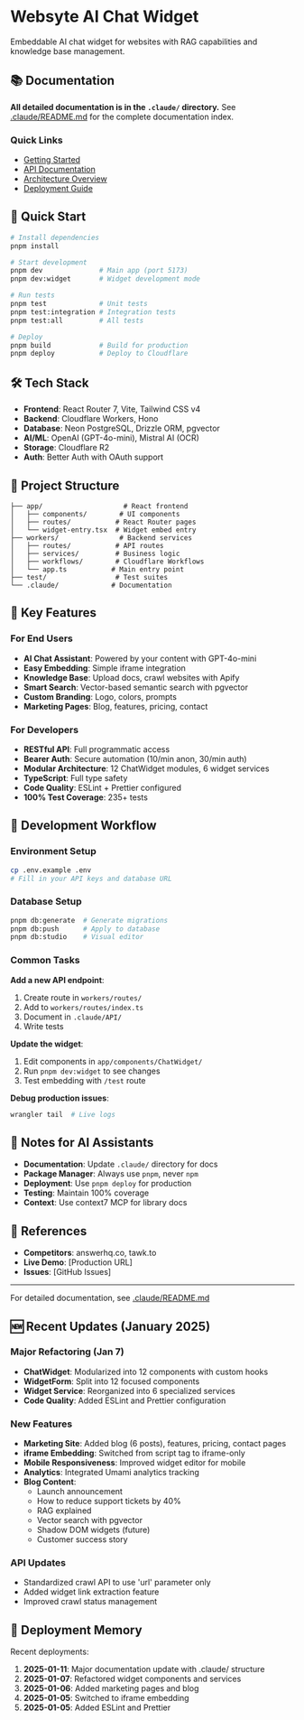 # Websyte AI Chat Widget

Embeddable AI chat widget for websites with RAG capabilities and knowledge base management.

## 📚 Documentation

**All detailed documentation is in the `.claude/` directory.** See [.claude/README.md](.claude/README.md) for the complete documentation index.

### Quick Links
- [Getting Started](.claude/GETTING-STARTED.md)
- [API Documentation](.claude/API/README.md)
- [Architecture Overview](.claude/ARCHITECTURE/README.md)
- [Deployment Guide](.claude/DEPLOYMENT/README.md)

## 🚀 Quick Start

```bash
# Install dependencies
pnpm install

# Start development
pnpm dev              # Main app (port 5173)
pnpm dev:widget       # Widget development mode

# Run tests
pnpm test             # Unit tests
pnpm test:integration # Integration tests
pnpm test:all         # All tests

# Deploy
pnpm build            # Build for production
pnpm deploy           # Deploy to Cloudflare
```

## 🛠 Tech Stack

- **Frontend**: React Router 7, Vite, Tailwind CSS v4
- **Backend**: Cloudflare Workers, Hono
- **Database**: Neon PostgreSQL, Drizzle ORM, pgvector
- **AI/ML**: OpenAI (GPT-4o-mini), Mistral AI (OCR)
- **Storage**: Cloudflare R2
- **Auth**: Better Auth with OAuth support

## 📁 Project Structure

```
├── app/                    # React frontend
│   ├── components/        # UI components
│   ├── routes/           # React Router pages
│   └── widget-entry.tsx  # Widget embed entry
├── workers/               # Backend services
│   ├── routes/           # API routes
│   ├── services/         # Business logic
│   ├── workflows/        # Cloudflare Workflows
│   └── app.ts           # Main entry point
├── test/                 # Test suites
└── .claude/             # Documentation
```

## 🌟 Key Features

### For End Users
- **AI Chat Assistant**: Powered by your content with GPT-4o-mini
- **Easy Embedding**: Simple iframe integration
- **Knowledge Base**: Upload docs, crawl websites with Apify
- **Smart Search**: Vector-based semantic search with pgvector
- **Custom Branding**: Logo, colors, prompts
- **Marketing Pages**: Blog, features, pricing, contact

### For Developers
- **RESTful API**: Full programmatic access
- **Bearer Auth**: Secure automation (10/min anon, 30/min auth)
- **Modular Architecture**: 12 ChatWidget modules, 6 widget services
- **TypeScript**: Full type safety
- **Code Quality**: ESLint + Prettier configured
- **100% Test Coverage**: 235+ tests

## 🔧 Development Workflow

### Environment Setup
```bash
cp .env.example .env
# Fill in your API keys and database URL
```

### Database Setup
```bash
pnpm db:generate  # Generate migrations
pnpm db:push      # Apply to database
pnpm db:studio    # Visual editor
```

### Common Tasks

**Add a new API endpoint**:
1. Create route in `workers/routes/`
2. Add to `workers/routes/index.ts`
3. Document in `.claude/API/`
4. Write tests

**Update the widget**:
1. Edit components in `app/components/ChatWidget/`
2. Run `pnpm dev:widget` to see changes
3. Test embedding with `/test` route

**Debug production issues**:
```bash
wrangler tail  # Live logs
```

## 📝 Notes for AI Assistants

- **Documentation**: Update `.claude/` directory for docs
- **Package Manager**: Always use `pnpm`, never `npm`
- **Deployment**: Use `pnpm deploy` for production
- **Testing**: Maintain 100% coverage
- **Context**: Use context7 MCP for library docs

## 🔗 References

- **Competitors**: answerhq.co, tawk.to
- **Live Demo**: [Production URL]
- **Issues**: [GitHub Issues]

---

For detailed documentation, see [.claude/README.md](.claude/README.md)

## 🆕 Recent Updates (January 2025)

### Major Refactoring (Jan 7)
- **ChatWidget**: Modularized into 12 components with custom hooks
- **WidgetForm**: Split into 12 focused components  
- **Widget Service**: Reorganized into 6 specialized services
- **Code Quality**: Added ESLint and Prettier configuration

### New Features
- **Marketing Site**: Added blog (6 posts), features, pricing, contact pages
- **iframe Embedding**: Switched from script tag to iframe-only
- **Mobile Responsiveness**: Improved widget editor for mobile
- **Analytics**: Integrated Umami analytics tracking
- **Blog Content**: 
  - Launch announcement
  - How to reduce support tickets by 40%
  - RAG explained
  - Vector search with pgvector
  - Shadow DOM widgets (future)
  - Customer success story

### API Updates
- Standardized crawl API to use 'url' parameter only
- Added widget link extraction feature
- Improved crawl status management

## 🧠 Deployment Memory

Recent deployments:
1. **2025-01-11**: Major documentation update with .claude/ structure
2. **2025-01-07**: Refactored widget components and services
3. **2025-01-06**: Added marketing pages and blog
4. **2025-01-05**: Switched to iframe embedding
5. **2025-01-05**: Added ESLint and Prettier